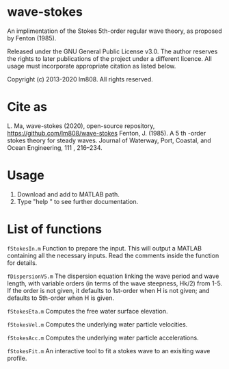 # wave-stokes

An implimentation of the Stokes 5th-order regular wave theory, as proposed by Fenton (1985).

Released under the GNU General Public License v3.0. The author reserves the rights to later publications of the project under a different licence. All usage must incorporate appropriate citation as listed below.

Copyright (c) 2013-2020 lm808. All rights reserved.

# Cite as
L. Ma, wave-stokes (2020), open-source repository, https://github.com/lm808/wave-stokes
Fenton, J. (1985). A 5 th -order stokes theory for steady waves. Journal of Waterway, Port, Coastal, and Ocean Engineering, 111 , 216–234.

# Usage
1. Download and add to MATLAB path.
2. Type "help <function name>" to see further documentation.

# List of functions
`fStokesIn.m`
Function to prepare the input. This will output a MATLAB containing all the necessary inputs. Read the comments inside the function for details.

`fDispersionV5.m`
The dispersion equation linking the wave period and wave length, with variable orders (in terms of the wave steepness, Hk/2) from 1-5. If the order is not given, it defaults to 1st-order when H is not given; and defaults to 5th-order when H is given.

`fStokesEta.m`
Computes the free water surface elevation.

`fStokesVel.m`
Computes the underlying water particle velocities.

`fStokesAcc.m`
Computes the underlying water particle accelerations.

`fStokesFit.m`
An interactive tool to fit a stokes wave to an exisiting wave profile.
